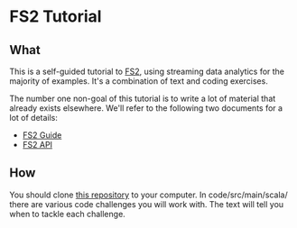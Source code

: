 # FS2 Tutorial

## What

This is a self-guided tutorial to [FS2][fs2], using streaming data analytics for the majority of examples.
It's a combination of text and coding exercises.

The number one non-goal of this tutorial is to write a lot of material that already exists elsewhere. We'll refer to the following two documents for a lot of details:

* [FS2 Guide](https://fs2.io/#/guide)
* [FS2 API](https://www.javadoc.io/doc/co.fs2/fs2-core_3/latest/index.html)


## How

You should clone [this repository][repository] to your computer. In code/src/main/scala/ there are various code challenges you will work with. The text will tell you when to tackle each challenge.

[fs2]: https://fs2.io/
[repository]: https://github.com/creativescala/fs2-tutorial
